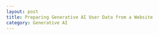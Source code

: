 ```yaml
---
layout: post
title: Preparing Generative AI User Data from a Website
category: Generative AI
---
```

